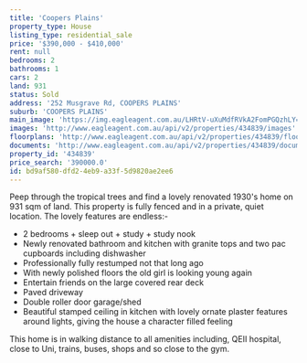 ```yaml
---
title: 'Coopers Plains'
property_type: House
listing_type: residential_sale
price: '$390,000 - $410,000'
rent: null
bedrooms: 2
bathrooms: 1
cars: 2
land: 931
status: Sold
address: '252 Musgrave Rd, COOPERS PLAINS'
suburb: 'COOPERS PLAINS'
main_image: 'https://img.eagleagent.com.au/LHRtV-uXuMdfRVkA2FomPGQzhLY=/1280x854/smart/https://s3-us-west-2.amazonaws.com/eagleagent-orig/images/6818206/104125113-image-M.jpg'
images: 'http://www.eagleagent.com.au/api/v2/properties/434839/images'
floorplans: 'http://www.eagleagent.com.au/api/v2/properties/434839/floorplans'
documents: 'http://www.eagleagent.com.au/api/v2/properties/434839/documents'
property_id: '434839'
price_search: '390000.0'
id: bd9af580-dfd2-4eb9-a33f-5d9820ae2ee6
---
```

Peep through the tropical trees and find a lovely renovated 1930's home on 931 sqm of land.  This property is fully fenced and in a private, quiet location.  The lovely features are endless:-

- 2 bedrooms + sleep out + study + study nook
- Newly renovated bathroom and kitchen with granite tops and two pac cupboards including dishwasher
- Professionally fully restumped not that long ago
- With newly polished floors the old girl is looking young again
- Entertain friends on the large covered rear deck
- Paved driveway
- Double roller door garage/shed
- Beautiful stamped ceiling in kitchen with lovely ornate plaster features around lights,  giving the house a character filled feeling

This home is in walking distance to all amenities including, QEII hospital, close to Uni, trains, buses, shops and so close to the gym.
